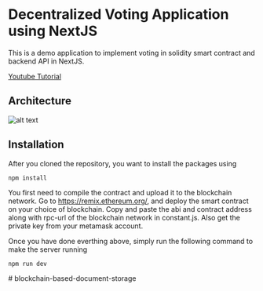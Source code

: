 # Decentralized Voting Application using NextJS

This is a demo application to implement voting in solidity smart contract and backend API in NextJS. 

[Youtube Tutorial](https://youtu.be/xQ_kiTvRJA0)


## Architecture

![alt text](https://raw.githubusercontent.com/syedmuhamaddanish/IPFS-Hash-Storage-Blockchain-using-NextJS/main/ipfs-storage-01.jpg)

## Installation

After you cloned the repository, you want to install the packages using

```shell
npm install
```

You first need to compile the contract and upload it to the blockchain network. Go to https://remix.ethereum.org/, and deploy the smart contract on your choice of blockchain. Copy and paste the abi and contract address along with rpc-url of the blockchain network in constant.js. Also get the private key from your metamask account. 


Once you have done everthing above, simply run the following command to make the server running

```shell
npm run dev
```
#   b l o c k c h a i n - b a s e d - d o c u m e n t - s t o r a g e  
 